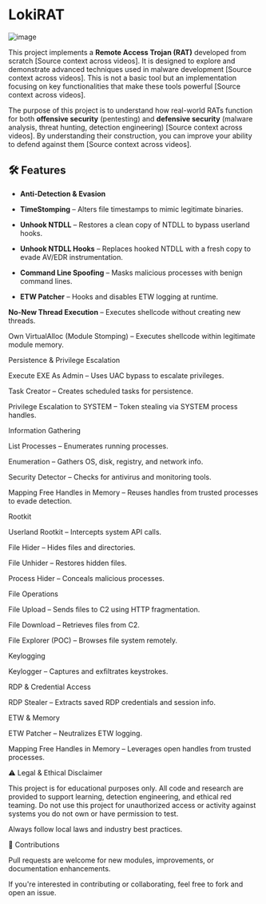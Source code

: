 # LokiRAT

![image](https://github.com/S12cybersecurity/LokiRAT/assets/79543461/39b518c0-8f8e-49d2-8552-d77d5cb54f62)

This project implements a **Remote Access Trojan (RAT)** developed from scratch [Source context across videos]. It is designed to explore and demonstrate advanced techniques used in malware development [Source context across videos]. This is not a basic tool but an implementation focusing on key functionalities that make these tools powerful [Source context across videos].

The purpose of this project is to understand how real-world RATs function for both **offensive security** (pentesting) and **defensive security** (malware analysis, threat hunting, detection engineering) [Source context across videos]. By understanding their construction, you can improve your ability to defend against them [Source context across videos].

## 🛠️ Features

- **Anti-Detection & Evasion**

- **TimeStomping** – Alters file timestamps to mimic legitimate binaries.

- **Unhook NTDLL** – Restores a clean copy of NTDLL to bypass userland hooks.

- **Unhook NTDLL Hooks** – Replaces hooked NTDLL with a fresh copy to evade AV/EDR instrumentation.

- **Command Line Spoofing** – Masks malicious processes with benign command lines.

- **ETW Patcher** – Hooks and disables ETW logging at runtime.

**No-New Thread Execution** – Executes shellcode without creating new threads.

Own VirtualAlloc (Module Stomping) – Executes shellcode within legitimate module memory.

Persistence & Privilege Escalation

Execute EXE As Admin – Uses UAC bypass to escalate privileges.

Task Creator – Creates scheduled tasks for persistence.

Privilege Escalation to SYSTEM – Token stealing via SYSTEM process handles.

Information Gathering

List Processes – Enumerates running processes.

Enumeration – Gathers OS, disk, registry, and network info.

Security Detector – Checks for antivirus and monitoring tools.

Mapping Free Handles in Memory – Reuses handles from trusted processes to evade detection.

Rootkit

Userland Rootkit – Intercepts system API calls.

File Hider – Hides files and directories.

File Unhider – Restores hidden files.

Process Hider – Conceals malicious processes.

File Operations

File Upload – Sends files to C2 using HTTP fragmentation.

File Download – Retrieves files from C2.

File Explorer (POC) – Browses file system remotely.

Keylogging

Keylogger – Captures and exfiltrates keystrokes.

RDP & Credential Access

RDP Stealer – Extracts saved RDP credentials and session info.

ETW & Memory

ETW Patcher – Neutralizes ETW logging.

Mapping Free Handles in Memory – Leverages open handles from trusted processes.

⚠️ Legal & Ethical Disclaimer

This project is for educational purposes only. All code and research are provided to support learning, detection engineering, and ethical red teaming. Do not use this project for unauthorized access or activity against systems you do not own or have permission to test.

Always follow local laws and industry best practices.

🧩 Contributions

Pull requests are welcome for new modules, improvements, or documentation enhancements.

If you're interested in contributing or collaborating, feel free to fork and open an issue.
